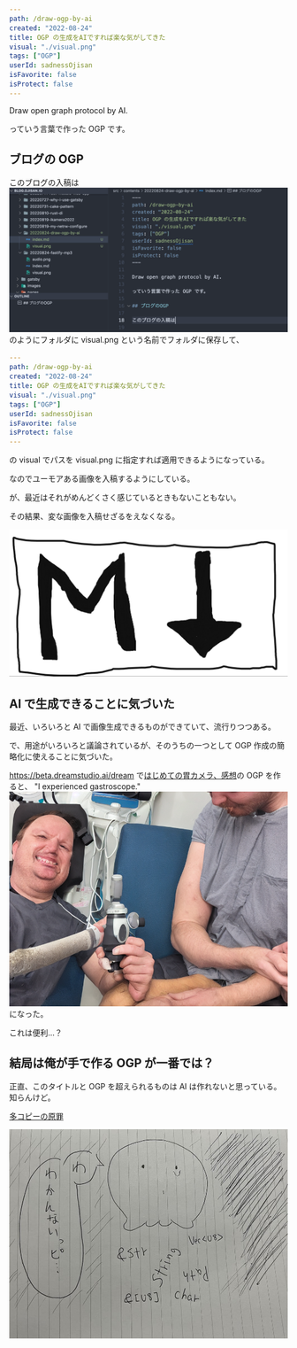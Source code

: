 ```yaml
---
path: /draw-ogp-by-ai
created: "2022-08-24"
title: OGP の生成をAIですれば楽な気がしてきた
visual: "./visual.png"
tags: ["OGP"]
userId: sadnessOjisan
isFavorite: false
isProtect: false
---
```


Draw open graph protocol by AI.

っていう言葉で作った OGP です。

## ブログの OGP

このブログの入稿は ![file](./file.png) のようにフォルダに visual.png という名前でフォルダに保存して、

```yaml
---
path: /draw-ogp-by-ai
created: "2022-08-24"
title: OGP の生成をAIですれば楽な気がしてきた
visual: "./visual.png"
tags: ["OGP"]
userId: sadnessOjisan
isFavorite: false
isProtect: false
---
```

の visual でパスを visual.png に指定すれば適用できるようになっている。

なのでユーモアある画像を入稿するようにしている。

が、最近はそれがめんどくさく感じているときもないこともない。

その結果、変な画像を入稿せざるをえなくなる。

![md](./md.png)

## AI で生成できることに気づいた

最近、いろいろと AI で画像生成できるものができていて、流行りつつある。

で、用途がいろいろと議論されているが、そのうちの一つとして OGP 作成の簡略化に使えることに気づいた。

<https://beta.dreamstudio.ai/dream> で[はじめての胃カメラ、感想](https://blog.ojisan.io/ikamera2022/)の OGP を作ると、 "I experienced gastroscope." ![gastroscope](./gastroscope.png)になった。

これは便利...？

## 結局は俺が手で作る OGP が一番では？

正直、このタイトルと OGP を超えられるものは AI は作れないと思っている。知らんけど。

[多コピーの原罪](https://blog.ojisan.io/many-copies-original-sin/)

![takopi](./takopi.png)
